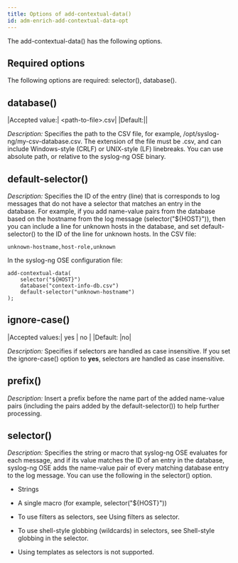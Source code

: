 ```yaml
---
title: Options of add-contextual-data()
id: adm-enrich-add-contextual-data-opt
---
```


The add-contextual-data() has the following options.

## Required options

The following options are required: selector(), database().

## database()

|Accepted value:|      \<path-to-file\>.csv|
|Default:||

*Description:* Specifies the path to the CSV file, for example,
/opt/syslog-ng/my-csv-database.csv. The extension of the file must be
.csv, and can include Windows-style (CRLF) or UNIX-style (LF)
linebreaks. You can use absolute path, or relative to the syslog-ng OSE
binary.

## default-selector()

*Description:* Specifies the ID of the entry (line) that is corresponds
to log messages that do not have a selector that matches an entry in the
database. For example, if you add name-value pairs from the database
based on the hostname from the log message (selector(\"${HOST}\")),
then you can include a line for unknown hosts in the database, and set
default-selector() to the ID of the line for unknown hosts. In the CSV
file:

```text
unknown-hostname,host-role,unknown
```

In the syslog-ng OSE configuration file:

```config
add-contextual-data(
    selector("${HOST}")
    database("context-info-db.csv")
    default-selector("unknown-hostname")
);
```

## ignore-case()

|Accepted values:| yes \| no |
|Default:    |no|

*Description:* Specifies if selectors are handled as case insensitive.
If you set the ignore-case() option to **yes**, selectors are handled as
case insensitive.

## prefix()

*Description:* Insert a prefix before the name part of the added
name-value pairs (including the pairs added by the default-selector())
to help further processing.

## selector()

*Description:* Specifies the string or macro that syslog-ng OSE
evaluates for each message, and if its value matches the ID of an entry
in the database, syslog-ng OSE adds the name-value pair of every
matching database entry to the log message. You can use the following in
the selector() option.

- Strings

- A single macro (for example, selector(\"${HOST}\"))

- To use filters as selectors, see
    Using filters as selector.
- To use shell-style globbing (wildcards) in selectors, see
    Shell-style globbing in the selector.

- Using templates as selectors is not supported.
